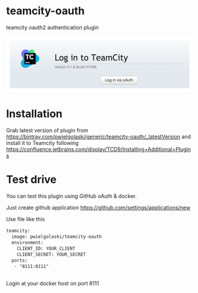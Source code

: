 # teamcity-oauth
teamcity oauth2 authentication plugin

![Login Screen](./docs/login-screen.png)

# Installation
 
Grab latest version of plugin from https://bintray.com/pwielgolaski/generic/teamcity-oauth/_latestVersion
and install it to Teamcity following https://confluence.jetbrains.com/display/TCD9/Installing+Additional+Plugins

# Test drive

You can test this plugin using GitHub oAuth & docker.

Just create github application https://github.com/settings/applications/new

Use file like this 
```
teamcity:
  image: pwielgolaski/teamcity-oauth
  environment:
    CLIENT_ID: YOUR_CLIENT
    CLIENT_SECRET: YOUR_SECRET
  ports:
   - "8111:8111"
   
```

Login at your docker host on port 8111
